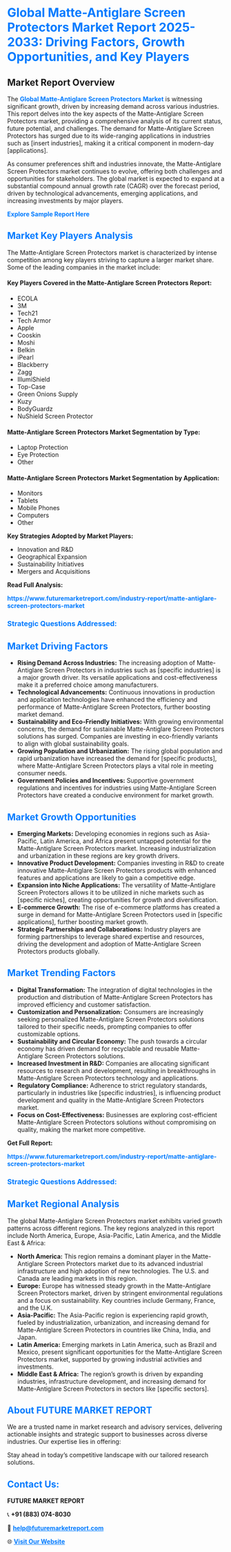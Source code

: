 <h1 style="color: #007BFF;">Global Matte-Antiglare Screen Protectors Market Report 2025-2033: Driving Factors, Growth Opportunities, and Key Players</h1>

<section id="overview">
<h2>Market Report Overview</h2>
<p>The <a href="https://www.futuremarketreport.com/industry-report/matte-antiglare-screen-protectors-market" style="color: #007BFF; text-decoration: none;"><strong>Global Matte-Antiglare Screen Protectors Market</strong></a> is witnessing significant growth, driven by increasing demand across various industries. This report delves into the key aspects of the Matte-Antiglare Screen Protectors market, providing a comprehensive analysis of its current status, future potential, and challenges. The demand for Matte-Antiglare Screen Protectors has surged due to its wide-ranging applications in industries such as [insert industries], making it a critical component in modern-day [applications].</p>
<p>As consumer preferences shift and industries innovate, the Matte-Antiglare Screen Protectors market continues to evolve, offering both challenges and opportunities for stakeholders. The global market is expected to expand at a substantial compound annual growth rate (CAGR) over the forecast period, driven by technological advancements, emerging applications, and increasing investments by major players.</p>
</section>

<section id="overview">
<p><a href="https://www.futuremarketreport.com/request-sample/reportId=90052" style="color: #007BFF; text-decoration: none;"><strong>Explore Sample Report Here</strong></a></p>
</section>

<section id="key-players">
<h2 style="color: #007BFF;">Market Key Players Analysis</h2>
<p>The Matte-Antiglare Screen Protectors market is characterized by intense competition among key players striving to capture a larger market share. Some of the leading companies in the market include:</p>
<h4>Key Players Covered in the Matte-Antiglare Screen Protectors Report:</h4>
<ul><li>ECOLA</li><li>3M</li><li>Tech21</li><li>Tech Armor</li><li>Apple</li><li>Cooskin</li><li>Moshi</li><li>Belkin</li><li>iPearl</li><li>Blackberry</li><li>Zagg</li><li>IllumiShield</li><li>Top-Case</li><li>Green Onions Supply</li><li>Kuzy</li><li>BodyGuardz</li><li>NuShield Screen Protector</li></ul>
<h4>Matte-Antiglare Screen Protectors Market Segmentation by Type:</h4>
<ul><li>Laptop Protection</li><li>Eye Protection</li><li>Other</li></ul>

<h4>Matte-Antiglare Screen Protectors Market Segmentation by Application:</h4>
<ul><li>Monitors</li><li>Tablets</li><li>Mobile Phones</li><li>Computers</li><li>Other</li></ul>
<p><strong>Key Strategies Adopted by Market Players:</strong></p>
<ul>
<li>Innovation and R&D</li>
<li>Geographical Expansion</li>
<li>Sustainability Initiatives</li>
<li>Mergers and Acquisitions</li>
</ul>
</section>

<section>
<p><strong>Read Full Analysis: </strong></p><a href="https://www.futuremarketreport.com/industry-report/matte-antiglare-screen-protectors-market" style="color: #007BFF; text-decoration: none;"><strong>https://www.futuremarketreport.com/industry-report/matte-antiglare-screen-protectors-market</strong></a>
<h3 style="color: #007BFF;">Strategic Questions Addressed:</h3>
</section>

<section id="driving-factors">
<h2 style="color: #007BFF;">Market Driving Factors</h2>
<ul>
<li><strong>Rising Demand Across Industries:</strong> The increasing adoption of Matte-Antiglare Screen Protectors in industries such as [specific industries] is a major growth driver. Its versatile applications and cost-effectiveness make it a preferred choice among manufacturers.</li>
<li><strong>Technological Advancements:</strong> Continuous innovations in production and application technologies have enhanced the efficiency and performance of Matte-Antiglare Screen Protectors, further boosting market demand.</li>
<li><strong>Sustainability and Eco-Friendly Initiatives:</strong> With growing environmental concerns, the demand for sustainable Matte-Antiglare Screen Protectors solutions has surged. Companies are investing in eco-friendly variants to align with global sustainability goals.</li>
<li><strong>Growing Population and Urbanization:</strong> The rising global population and rapid urbanization have increased the demand for [specific products], where Matte-Antiglare Screen Protectors plays a vital role in meeting consumer needs.</li>
<li><strong>Government Policies and Incentives:</strong> Supportive government regulations and incentives for industries using Matte-Antiglare Screen Protectors have created a conducive environment for market growth.</li>
</ul>
</section>

<section id="growth-opportunities">
<h2 style="color: #007BFF;">Market Growth Opportunities</h2>
<ul>
<li><strong>Emerging Markets:</strong> Developing economies in regions such as Asia-Pacific, Latin America, and Africa present untapped potential for the Matte-Antiglare Screen Protectors market. Increasing industrialization and urbanization in these regions are key growth drivers.</li>
<li><strong>Innovative Product Development:</strong> Companies investing in R&D to create innovative Matte-Antiglare Screen Protectors products with enhanced features and applications are likely to gain a competitive edge.</li>
<li><strong>Expansion into Niche Applications:</strong> The versatility of Matte-Antiglare Screen Protectors allows it to be utilized in niche markets such as [specific niches], creating opportunities for growth and diversification.</li>
<li><strong>E-commerce Growth:</strong> The rise of e-commerce platforms has created a surge in demand for Matte-Antiglare Screen Protectors used in [specific applications], further boosting market growth.</li>
<li><strong>Strategic Partnerships and Collaborations:</strong> Industry players are forming partnerships to leverage shared expertise and resources, driving the development and adoption of Matte-Antiglare Screen Protectors products globally.</li>
</ul>
</section>

<section id="trending-factors">
<h2 style="color: #007BFF;">Market Trending Factors</h2>
<ul>
<li><strong>Digital Transformation:</strong> The integration of digital technologies in the production and distribution of Matte-Antiglare Screen Protectors has improved efficiency and customer satisfaction.</li>
<li><strong>Customization and Personalization:</strong> Consumers are increasingly seeking personalized Matte-Antiglare Screen Protectors solutions tailored to their specific needs, prompting companies to offer customizable options.</li>
<li><strong>Sustainability and Circular Economy:</strong> The push towards a circular economy has driven demand for recyclable and reusable Matte-Antiglare Screen Protectors solutions.</li>
<li><strong>Increased Investment in R&D:</strong> Companies are allocating significant resources to research and development, resulting in breakthroughs in Matte-Antiglare Screen Protectors technology and applications.</li>
<li><strong>Regulatory Compliance:</strong> Adherence to strict regulatory standards, particularly in industries like [specific industries], is influencing product development and quality in the Matte-Antiglare Screen Protectors market.</li>
<li><strong>Focus on Cost-Effectiveness:</strong> Businesses are exploring cost-efficient Matte-Antiglare Screen Protectors solutions without compromising on quality, making the market more competitive.</li>
</ul>
</section>

<section>
<p><strong>Get Full Report: </strong></p><a href="https://www.futuremarketreport.com/industry-report/matte-antiglare-screen-protectors-market" style="color: #007BFF; text-decoration: none;"><strong>https://www.futuremarketreport.com/industry-report/matte-antiglare-screen-protectors-market</strong></a>
<h3 style="color: #007BFF;">Strategic Questions Addressed:</h3>
</section>


<section id="regional-analysis">
<h2 style="color: #007BFF;">Market Regional Analysis</h2>
<p>The global Matte-Antiglare Screen Protectors market exhibits varied growth patterns across different regions. The key regions analyzed in this report include North America, Europe, Asia-Pacific, Latin America, and the Middle East & Africa:</p>
<ul>
<li><strong>North America:</strong> This region remains a dominant player in the Matte-Antiglare Screen Protectors market due to its advanced industrial infrastructure and high adoption of new technologies. The U.S. and Canada are leading markets in this region.</li>
<li><strong>Europe:</strong> Europe has witnessed steady growth in the Matte-Antiglare Screen Protectors market, driven by stringent environmental regulations and a focus on sustainability. Key countries include Germany, France, and the U.K.</li>
<li><strong>Asia-Pacific:</strong> The Asia-Pacific region is experiencing rapid growth, fueled by industrialization, urbanization, and increasing demand for Matte-Antiglare Screen Protectors in countries like China, India, and Japan.</li>
<li><strong>Latin America:</strong> Emerging markets in Latin America, such as Brazil and Mexico, present significant opportunities for the Matte-Antiglare Screen Protectors market, supported by growing industrial activities and investments.</li>
<li><strong>Middle East & Africa:</strong> The region’s growth is driven by expanding industries, infrastructure development, and increasing demand for Matte-Antiglare Screen Protectors in sectors like [specific sectors].</li>
</ul>
</section>

<footer>
<h2 style="color: #007BFF;">About FUTURE MARKET REPORT</h2>
<p>We are a trusted name in market research and advisory services, delivering actionable insights and strategic support to businesses across diverse industries. Our expertise lies in offering:</p>

<p>Stay ahead in today’s competitive landscape with our tailored research solutions.</p>

<h2 style="color: #007BFF;">Contact Us:</h2>
<p><strong>FUTURE MARKET REPORT</strong></p>
<p>📞 <strong>+91 (883) 074-8030</strong></p>
<p>📧 <strong><a href="mailto:help@futuremarketreport.com" style="color: #007BFF;">help@futuremarketreport.com</a></strong></p>
<p>🌐 <strong><a href="https://www.futuremarketreport.com/" style="color: #007BFF;">Visit Our Website</a></strong></p>
</footer>
